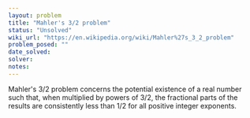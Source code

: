 ```yaml
---
layout: problem
title: "Mahler's 3/2 problem"
status: "Unsolved"
wiki_url: "https://en.wikipedia.org/wiki/Mahler%27s_3_2_problem"
problem_posed: ""
date_solved:
solver:
notes:
---
```

Mahler's 3/2 problem concerns the potential existence of a real number such that, when multiplied by powers of 3/2, the fractional parts of the results are consistently less than 1/2 for all positive integer exponents.